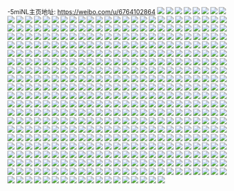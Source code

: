 -5miNL主页地址: https://weibo.com/u/6764102864 
![](https://wx4.sinaimg.cn/mw2000/007nLu9igy1h8wmfzbmwuj30u0141tgh.jpg) 
![](https://wx4.sinaimg.cn/mw2000/007nLu9igy1h8wmfxpsb7j30u0140qbe.jpg) 
![](https://wx4.sinaimg.cn/mw2000/007nLu9igy1h8wm8ihagsj30u0140qct.jpg) 
![](https://wx4.sinaimg.cn/mw2000/007nLu9igy1h8wmfw713oj30tw13wn5y.jpg) 
![](https://wx4.sinaimg.cn/mw2000/007nLu9igy1h8wmg2hiefj30u014043d.jpg) 
![](https://wx4.sinaimg.cn/mw2000/007nLu9igy1h8wm8fbtk9j30u01407en.jpg) 
![](https://wx4.sinaimg.cn/mw2000/007nLu9igy1h8wm8gy0rkj30u0140qbx.jpg) 
![](https://wx4.sinaimg.cn/mw2000/007nLu9igy1h8wmi0mrwwj30tw13uahc.jpg) 
![](https://wx4.sinaimg.cn/mw2000/007nLu9igy1h8mdhoot1nj31uh2gm1ky.jpg) 
![](https://wx4.sinaimg.cn/mw2000/007nLu9igy1h8mdhubzljj31o828bqv5.jpg) 
![](https://wx4.sinaimg.cn/mw2000/007nLu9igy1h8mdhpuqttj317q1mbwyh.jpg) 
![](https://wx4.sinaimg.cn/mw2000/007nLu9igy1h8mdhs7canj31nj27fqv5.jpg) 
![](https://wx4.sinaimg.cn/mw2000/007nLu9igy1h8mdhvpjwdj319f1ol1i7.jpg) 
![](https://wx4.sinaimg.cn/mw2000/007nLu9igy1h8mdhpbtbtj31qf2b81kx.jpg) 
![](https://wx4.sinaimg.cn/mw2000/007nLu9igy1h8ffi60oovj31sc2dshdt.jpg) 
![](https://wx4.sinaimg.cn/mw2000/007nLu9igy1h8ffi7k5hij31sc2dsb29.jpg) 
![](https://wx4.sinaimg.cn/mw2000/007nLu9igy1h8ffi9culcj31sc2dshdt.jpg) 
![](https://wx4.sinaimg.cn/mw2000/007nLu9igy1h8ffiasgf6j31sc2dsb29.jpg) 
![](https://wx4.sinaimg.cn/mw2000/007nLu9igy1h8dv3sfhhej30k00zk7ag.jpg) 
![](https://wx4.sinaimg.cn/mw2000/007nLu9igy1h87bytdms2j30u0140wjv.jpg) 
![](https://wx4.sinaimg.cn/mw2000/007nLu9igy1h87byujdpnj30u0140wjr.jpg) 
![](https://wx4.sinaimg.cn/mw2000/007nLu9igy1h87byqsy93j30u0140q7q.jpg) 
![](https://wx4.sinaimg.cn/mw2000/007nLu9igy1h87byxo3r2j30u0140q7v.jpg) 
![](https://wx4.sinaimg.cn/mw2000/007nLu9igy1h82fz6mb3aj30u00x4469.jpg) 
![](https://wx4.sinaimg.cn/mw2000/007nLu9igy1h82fz409mzj30u01400z7.jpg) 
![](https://wx4.sinaimg.cn/mw2000/007nLu9igy1h82fz2anz2j30u01sxtds.jpg) 
![](https://wx4.sinaimg.cn/mw2000/007nLu9igy1h7qrgctrwaj30u01sxwjd.jpg) 
![](https://wx4.sinaimg.cn/mw2000/007nLu9igy1h7qrj6bfkyj30u01sxth0.jpg) 
![](https://wx4.sinaimg.cn/mw2000/007nLu9igy1h7hkyi33qoj30u01400wg.jpg) 
![](https://wx4.sinaimg.cn/mw2000/007nLu9igy1h7hkyhgdnfj30u0141n2m.jpg) 
![](https://wx4.sinaimg.cn/mw2000/007nLu9igy1h7hkynpqrzj30u01sx469.jpg) 
![](https://wx4.sinaimg.cn/mw2000/007nLu9igy1h7hkygksasj30u01hdq8f.jpg) 
![](https://wx4.sinaimg.cn/mw2000/007nLu9igy1h753x7b771j327i2y1x6p.jpg) 
![](https://wx4.sinaimg.cn/mw2000/007nLu9igy1h72vo51amfj30u013zgs5.jpg) 
![](https://wx4.sinaimg.cn/mw2000/007nLu9igy1h72vo2alt9j30u013zqc9.jpg) 
![](https://wx4.sinaimg.cn/mw2000/007nLu9igy1h72vo3kf47j30u013z7bz.jpg) 
![](https://wx4.sinaimg.cn/mw2000/007nLu9igy1h72vnj8xruj30u013zqb8.jpg) 
![](https://wx4.sinaimg.cn/mw2000/007nLu9igy1h72vnlx8luj30p60xk0xh.jpg) 
![](https://wx4.sinaimg.cn/mw2000/007nLu9igy1h72vnyf4l7j30u0140ail.jpg) 
![](https://wx4.sinaimg.cn/mw2000/007nLu9igy1h72vo1aimvj30n40utdkl.jpg) 
![](https://wx4.sinaimg.cn/mw2000/007nLu9igy1h70742dbjsj30u013xjyc.jpg) 
![](https://wx4.sinaimg.cn/mw2000/007nLu9igy1h70744jks4j30u01400wv.jpg) 
![](https://wx4.sinaimg.cn/mw2000/007nLu9igy1h7074cue5aj30u0140442.jpg) 
![](https://wx4.sinaimg.cn/mw2000/007nLu9igy1h70752x788j30u0140gmt.jpg) 
![](https://wx4.sinaimg.cn/mw2000/007nLu9igy1h7073xz2pvj30u0140gnj.jpg) 
![](https://wx4.sinaimg.cn/mw2000/007nLu9igy1h6y7j45bpvj30u0141tf7.jpg) 
![](https://wx4.sinaimg.cn/mw2000/007nLu9igy1h6y7jbyb6zj30u0140q48.jpg) 
![](https://wx4.sinaimg.cn/mw2000/007nLu9igy1h6y7jb2tsmj30u0140gmq.jpg) 
![](https://wx4.sinaimg.cn/mw2000/007nLu9igy1h70743fffzj30u0140ti7.jpg) 
![](https://wx4.sinaimg.cn/mw2000/007nLu9igy1h6y6pbceyxj30u013xwmy.jpg) 
![](https://wx4.sinaimg.cn/mw2000/007nLu9igy1h6y6pdwx3tj30u0140tbm.jpg) 
![](https://wx4.sinaimg.cn/mw2000/007nLu9igy1h6y6pf37twj30u0140acb.jpg) 
![](https://wx4.sinaimg.cn/mw2000/007nLu9igy1h6y6pg2879j30u0140wi4.jpg) 
![](https://wx4.sinaimg.cn/mw2000/007nLu9igy1h6y6ozieutj30u01sx48t.jpg) 
![](https://wx4.sinaimg.cn/mw2000/007nLu9igy1h6y6pi4x72j30u0140q98.jpg) 
![](https://wx4.sinaimg.cn/mw2000/007nLu9igy1h6y6ph1spvj30u014075l.jpg) 
![](https://wx4.sinaimg.cn/mw2000/007nLu9igy1h6y6pjvfx2j30k00qogoh.jpg) 
![](https://wx4.sinaimg.cn/mw2000/007nLu9igy1h6vhj0znbfj30u00u0gs0.jpg) 
![](https://wx4.sinaimg.cn/mw2000/007nLu9igy1h6vhjcj54ej30u0140aey.jpg) 
![](https://wx4.sinaimg.cn/mw2000/007nLu9igy1h6em4vn1vdj30u01sxk1c.jpg) 
![](https://wx4.sinaimg.cn/mw2000/007nLu9igy1h6dmqejsbaj30u0141djl.jpg) 
![](https://wx4.sinaimg.cn/mw2000/007nLu9igy1h6dmv351ooj30u01swtcb.jpg) 
![](https://wx4.sinaimg.cn/mw2000/007nLu9igy1h6dmqjfjxfj30of0wkado.jpg) 
![](https://wx4.sinaimg.cn/mw2000/007nLu9igy1h6dmkhkxjqj30u0140tf2.jpg) 
![](https://wx4.sinaimg.cn/mw2000/007nLu9igy1h6dmigo0iaj30u014044v.jpg) 
![](https://wx4.sinaimg.cn/mw2000/007nLu9igy1h6dmifpnnzj30u014043t.jpg) 
![](https://wx4.sinaimg.cn/mw2000/007nLu9igy1h6dmi9zumjj30u00ybwni.jpg) 
![](https://wx4.sinaimg.cn/mw2000/007nLu9igy1h6dmiet3z7j30u014atha.jpg) 
![](https://wx4.sinaimg.cn/mw2000/007nLu9igy1h6dmczv96yj30u0152wmd.jpg) 
![](https://wx4.sinaimg.cn/mw2000/007nLu9igy1h6dmd3g30tj30u014iais.jpg) 
![](https://wx4.sinaimg.cn/mw2000/007nLu9igy1h6dmd6pj83j30u01407dm.jpg) 
![](https://wx4.sinaimg.cn/mw2000/007nLu9igy1h6dmd8gzlwj30u0149q9w.jpg) 
![](https://wx4.sinaimg.cn/mw2000/007nLu9igy1h6dmcyrkfuj30u0140tey.jpg) 
![](https://wx4.sinaimg.cn/mw2000/007nLu9igy1h6dmd1m4qij30u013zdqo.jpg) 
![](https://wx4.sinaimg.cn/mw2000/007nLu9igy1h62rbcleq4j30u01hc47l.jpg) 
![](https://wx4.sinaimg.cn/mw2000/007nLu9igy1h62rbfx90rj30u01gmq78.jpg) 
![](https://wx4.sinaimg.cn/mw2000/007nLu9igy1h62rb2oq7dj30u0140qd7.jpg) 
![](https://wx4.sinaimg.cn/mw2000/007nLu9igy1h62rb0cw3hj30u0140113.jpg) 
![](https://wx4.sinaimg.cn/mw2000/007nLu9igy1h62r0v494kj30u01407h8.jpg) 
![](https://wx4.sinaimg.cn/mw2000/007nLu9igy1h62r0yhuj6j30u0140k3f.jpg) 
![](https://wx4.sinaimg.cn/mw2000/007nLu9igy1h62qyzuridj30u014047g.jpg) 
![](https://wx4.sinaimg.cn/mw2000/007nLu9igy1h62qxmfzttj30u0140wjl.jpg) 
![](https://wx4.sinaimg.cn/mw2000/007nLu9igy1h62qz31wusj30u01404ac.jpg) 
![](https://wx4.sinaimg.cn/mw2000/007nLu9igy1h62q3qd3f9j30u01hch1g.jpg) 
![](https://wx4.sinaimg.cn/mw2000/007nLu9igy1h62pzz9pfhj30u0140wnz.jpg) 
![](https://wx4.sinaimg.cn/mw2000/007nLu9igy1h62q40ejjpj30u01sxal0.jpg) 
![](https://wx4.sinaimg.cn/mw2000/007nLu9igy1h62q05xyxbj30u0140764.jpg) 
![](https://wx4.sinaimg.cn/mw2000/007nLu9igy1h62q03orprj30u01400vd.jpg) 
![](https://wx4.sinaimg.cn/mw2000/007nLu9igy1h57vg0d8ndj30u0140qbl.jpg) 
![](https://wx4.sinaimg.cn/mw2000/007nLu9igy1h57vfxehy9j30u0140452.jpg) 
![](https://wx4.sinaimg.cn/mw2000/007nLu9igy1h57vg167n5j30u014011d.jpg) 
![](https://wx4.sinaimg.cn/mw2000/007nLu9igy1h57vfzducjj30u0140woy.jpg) 
![](https://wx4.sinaimg.cn/mw2000/007nLu9igy1h57vfwoa5xj30u0140wlb.jpg) 
![](https://wx4.sinaimg.cn/mw2000/007nLu9igy1h57vfyee26j30u014049f.jpg) 
![](https://wx4.sinaimg.cn/mw2000/007nLu9igy1h57vgdm6tzj30u0140agn.jpg) 
![](https://wx4.sinaimg.cn/mw2000/007nLu9igy1h51m25e7qzj30u01svk7o.jpg) 
![](https://wx4.sinaimg.cn/mw2000/007nLu9igy1h51m1vy3fej30u01400y7.jpg) 
![](https://wx4.sinaimg.cn/mw2000/007nLu9igy1h51m1yk0mvj30u0140tfg.jpg) 
![](https://wx4.sinaimg.cn/mw2000/007nLu9igy1h51m4hxbxhj30u0140dog.jpg) 
![](https://wx4.sinaimg.cn/mw2000/007nLu9igy1h51m1szqgjj30u013xq9u.jpg) 
![](https://wx4.sinaimg.cn/mw2000/007nLu9igy1h4nutpbsyuj32462ucb2a.jpg) 
![](https://wx4.sinaimg.cn/mw2000/007nLu9igy1h4nu1uw6h6j32272rxkjm.jpg) 
![](https://wx4.sinaimg.cn/mw2000/007nLu9igy1h4nutns8dyj32232qzqv6.jpg) 
![](https://wx4.sinaimg.cn/mw2000/007nLu9igy1h4nutypzoaj326z2winpd.jpg) 
![](https://wx4.sinaimg.cn/mw2000/007nLu9igy1h4nth3ky8zj31sc2dshdv.jpg) 
![](https://wx4.sinaimg.cn/mw2000/007nLu9igy1h4nthezhalj32aw32t4qr.jpg) 
![](https://wx4.sinaimg.cn/mw2000/007nLu9igy1h4nth451xjj318g1nah9r.jpg) 
![](https://wx4.sinaimg.cn/mw2000/007nLu9igy1h4nthn268mj323b2sfhdu.jpg) 
![](https://wx4.sinaimg.cn/mw2000/007nLu9igy1h4nth1lmfpj319f1ok4qp.jpg) 
![](https://wx4.sinaimg.cn/mw2000/007nLu9igy1h4nth6afwwj30zn1hhdxi.jpg) 
![](https://wx4.sinaimg.cn/mw2000/007nLu9igy1h4nth6qfwtj30zo1hik4g.jpg) 
![](https://wx4.sinaimg.cn/mw2000/007nLu9igy1h4ex9rtrxyj30zo1bkne4.jpg) 
![](https://wx4.sinaimg.cn/mw2000/007nLu9igy1h4ex9py1y1j30zo1bk17d.jpg) 
![](https://wx4.sinaimg.cn/mw2000/007nLu9igy1h4ex9skndij31li24pkjl.jpg) 
![](https://wx4.sinaimg.cn/mw2000/007nLu9igy1h4ex9qz8k5j31sc2dsu0x.jpg) 
![](https://wx4.sinaimg.cn/mw2000/007nLu9igy1h4cczhwo3jj30zo256qv5.jpg) 
![](https://wx4.sinaimg.cn/mw2000/007nLu9igy1h4ccziq0xgj30zn25619a.jpg) 
![](https://wx4.sinaimg.cn/mw2000/007nLu9igy1h44f43x869j30u0140dp0.jpg) 
![](https://wx4.sinaimg.cn/mw2000/007nLu9igy1h44f47glsmj30u013sjxb.jpg) 
![](https://wx4.sinaimg.cn/mw2000/007nLu9igy1h44f46gyovj30u0140n36.jpg) 
![](https://wx4.sinaimg.cn/mw2000/007nLu9igy1h44fa676cvj30u013mtfv.jpg) 
![](https://wx4.sinaimg.cn/mw2000/007nLu9igy1h44fa8lhm1j30u013wai9.jpg) 
![](https://wx4.sinaimg.cn/mw2000/007nLu9igy1h44fdhq1jnj30tu13uaez.jpg) 
![](https://wx4.sinaimg.cn/mw2000/007nLu9igy1h434xqgjc8j30u013zn90.jpg) 
![](https://wx4.sinaimg.cn/mw2000/007nLu9igy1h434xpgq27j30u013zaj1.jpg) 
![](https://wx4.sinaimg.cn/mw2000/007nLu9igy1h434xoxah6j30u013ztfq.jpg) 
![](https://wx4.sinaimg.cn/mw2000/007nLu9igy1h4350e4zdbj30u0140gzo.jpg) 
![](https://wx4.sinaimg.cn/mw2000/007nLu9igy1h434xofnuzj30u013zjzt.jpg) 
![](https://wx4.sinaimg.cn/mw2000/007nLu9igy1h434xnbkqcj30u013z7bd.jpg) 
![](https://wx4.sinaimg.cn/mw2000/007nLu9igy1h434xqzk5dj30u013ztj8.jpg) 
![](https://wx4.sinaimg.cn/mw2000/007nLu9igy1h4351vlsctj30u0141124.jpg) 
![](https://wx4.sinaimg.cn/mw2000/007nLu9igy1h4349ll1xqj32c03404qr.jpg) 
![](https://wx4.sinaimg.cn/mw2000/007nLu9igy1h4348pqmy7j30zo256dxa.jpg) 
![](https://wx4.sinaimg.cn/mw2000/007nLu9igy1h3l3347qkmj30u01sx104.jpg) 
![](https://wx4.sinaimg.cn/mw2000/007nLu9igy1h3l339tc03j30u0140n5l.jpg) 
![](https://wx4.sinaimg.cn/mw2000/007nLu9igy1h3l2skhvq4j30u0141wsd.jpg) 
![](https://wx4.sinaimg.cn/mw2000/007nLu9igy1h3l2t531aej30u0140api.jpg) 
![](https://wx4.sinaimg.cn/mw2000/007nLu9igy1h3l2soi4e7j30u0140dph.jpg) 
![](https://wx4.sinaimg.cn/mw2000/007nLu9igy1h3l2sqtak9j30u0140n6k.jpg) 
![](https://wx4.sinaimg.cn/mw2000/007nLu9igy1h3l2sps741j30u013w48b.jpg) 
![](https://wx4.sinaimg.cn/mw2000/007nLu9igy1h3l2slwt28j30u0140wsv.jpg) 
![](https://wx4.sinaimg.cn/mw2000/007nLu9igy1h3l2sumszxj30u0140jzz.jpg) 
![](https://wx4.sinaimg.cn/mw2000/007nLu9igy1h3l2ss6ieoj30u0140tit.jpg) 
![](https://wx4.sinaimg.cn/mw2000/007nLu9igy1h3l2swgzw4j30u0141wnj.jpg) 
![](https://wx4.sinaimg.cn/mw2000/007nLu9igy1h3l2sthucsj30u0140jzv.jpg) 
![](https://wx4.sinaimg.cn/mw2000/007nLu9igy1h3l2smq3irj30u0140tf5.jpg) 
![](https://wx4.sinaimg.cn/mw2000/007nLu9igy1h3l2sxt1dmj30u0140148.jpg) 
![](https://wx4.sinaimg.cn/mw2000/007nLu9igy1h3jhtimm0ij30u0190aj7.jpg) 
![](https://wx4.sinaimg.cn/mw2000/007nLu9igy1h3jhtcq5urj30u0190qbe.jpg) 
![](https://wx4.sinaimg.cn/mw2000/007nLu9igy1h3jhth6l3dj30u0190jzc.jpg) 
![](https://wx4.sinaimg.cn/mw2000/007nLu9igy1h3jhtezt9rj30u019046e.jpg) 
![](https://wx4.sinaimg.cn/mw2000/007nLu9igy1h3jht614a5j30u0190k2e.jpg) 
![](https://wx4.sinaimg.cn/mw2000/007nLu9igy1h3jht7xz0gj30u0190158.jpg) 
![](https://wx4.sinaimg.cn/mw2000/007nLu9igy1h3jhtg5c7wj30u0190gsl.jpg) 
![](https://wx4.sinaimg.cn/mw2000/007nLu9igy1h3jht9q626j30u0190tk7.jpg) 
![](https://wx4.sinaimg.cn/mw2000/007nLu9igy1h3jht48hezj30u0190qaj.jpg) 
![](https://wx4.sinaimg.cn/mw2000/007nLu9igy1h3jhte0xstj30u0190dr3.jpg) 
![](https://wx4.sinaimg.cn/mw2000/007nLu9igy1h3jhtazrjbj30u0190qdw.jpg) 
![](https://wx4.sinaimg.cn/mw2000/007nLu9igy1h3jhtk0sqdj30u01swjxn.jpg) 
![](https://wx4.sinaimg.cn/mw2000/007nLu9igy1h3jhtl4j0mj30u01sx104.jpg) 
![](https://wx4.sinaimg.cn/mw2000/007nLu9igy1h3hhl1bbn8j30u014011d.jpg) 
![](https://wx4.sinaimg.cn/mw2000/007nLu9igy1h3hhkzkfeij30u0140wmh.jpg) 
![](https://wx4.sinaimg.cn/mw2000/007nLu9igy1h3hhl294fbj30u0140dlu.jpg) 
![](https://wx4.sinaimg.cn/mw2000/007nLu9igy1h3hhl393e4j30u01410z0.jpg) 
![](https://wx4.sinaimg.cn/mw2000/007nLu9igy1h3hhkyicmkj30u0140gv5.jpg) 
![](https://wx4.sinaimg.cn/mw2000/007nLu9igy1h3hhkwwcxaj30u0140dof.jpg) 
![](https://wx4.sinaimg.cn/mw2000/007nLu9igy1h3hhkvkpylj30u0140wmk.jpg) 
![](https://wx4.sinaimg.cn/mw2000/007nLu9igy1h3171ru4rzj30u0190n6m.jpg) 
![](https://wx4.sinaimg.cn/mw2000/007nLu9igy1h3172ey1rij30u0190452.jpg) 
![](https://wx4.sinaimg.cn/mw2000/007nLu9igy1h3171y6cyaj30u019043i.jpg) 
![](https://wx4.sinaimg.cn/mw2000/007nLu9igy1h3174b793xj30u014010u.jpg) 
![](https://wx4.sinaimg.cn/mw2000/007nLu9igy1h3173pr323j30u01404bh.jpg) 
![](https://wx4.sinaimg.cn/mw2000/007nLu9igy1h2x6980hc2j31sc2dsb29.jpg) 
![](https://wx4.sinaimg.cn/mw2000/007nLu9igy1h2x696w1tyj31q32asb29.jpg) 
![](https://wx4.sinaimg.cn/mw2000/007nLu9igy1h2x69iwjztj328q2znb2b.jpg) 
![](https://wx4.sinaimg.cn/mw2000/007nLu9igy1h2x69fk5c3j31981osayo.jpg) 
![](https://wx4.sinaimg.cn/mw2000/007nLu9igy1h2x69ge1h7j31td30xx6p.jpg) 
![](https://wx4.sinaimg.cn/mw2000/007nLu9igy1h2x69ljx81j327a2ypu0y.jpg) 
![](https://wx4.sinaimg.cn/mw2000/007nLu9igy1h2x69k8b8jj32a831ox6q.jpg) 
![](https://wx4.sinaimg.cn/mw2000/007nLu9igy1h2x65r2pl8j32ag32x4qr.jpg) 
![](https://wx4.sinaimg.cn/mw2000/007nLu9igy1h2exrue01yj30io0ow0uq.jpg) 
![](https://wx4.sinaimg.cn/mw2000/007nLu9igy1h2e2qhycu5j30u01hdah7.jpg) 
![](https://wx4.sinaimg.cn/mw2000/007nLu9igy1h2e2qjd1r6j30u01haqai.jpg) 
![](https://wx4.sinaimg.cn/mw2000/007nLu9igy1h2e2qksmwxj30u01hdqad.jpg) 
![](https://wx4.sinaimg.cn/mw2000/007nLu9igy1h28x1a6plkj30u014h49g.jpg) 
![](https://wx4.sinaimg.cn/mw2000/007nLu9igy1h28x1beoh0j30u014cn78.jpg) 
![](https://wx4.sinaimg.cn/mw2000/007nLu9igy1h28x5gos26j30u014iwnl.jpg) 
![](https://wx4.sinaimg.cn/mw2000/007nLu9igy1h28x1d616mj30u014gtik.jpg) 
![](https://wx4.sinaimg.cn/mw2000/007nLu9igy1h28x3l9m97j30u00u0glk.jpg) 
![](https://wx4.sinaimg.cn/mw2000/007nLu9igy1h28x175venj30u0140ake.jpg) 
![](https://wx4.sinaimg.cn/mw2000/007nLu9igy1h28x1gbxegj30u0140wou.jpg) 
![](https://wx4.sinaimg.cn/mw2000/007nLu9igy1h28x23ve9yj30u01407dx.jpg) 
![](https://wx4.sinaimg.cn/mw2000/007nLu9igy1h28x21iosyj30u01407e3.jpg) 
![](https://wx4.sinaimg.cn/mw2000/007nLu9igy1h1ylowsgk9j31zl2ns7wi.jpg) 
![](https://wx4.sinaimg.cn/mw2000/007nLu9igy1h1yloz5tg3j322l2rghdu.jpg) 
![](https://wx4.sinaimg.cn/mw2000/007nLu9igy1h1rkmx1ps6j30sk1esng1.jpg) 
![](https://wx4.sinaimg.cn/mw2000/007nLu9igy1h1rkmzf50vj31sc2dsqqw.jpg) 
![](https://wx4.sinaimg.cn/mw2000/007nLu9igy1h1iz846xblj30u0140wky.jpg) 
![](https://wx4.sinaimg.cn/mw2000/007nLu9igy1h1iz7vtfnwj30u0140n27.jpg) 
![](https://wx4.sinaimg.cn/mw2000/007nLu9igy1h1iz8f2x3aj30u0140gr1.jpg) 
![](https://wx4.sinaimg.cn/mw2000/007nLu9igy1h1iz8g6vuyj30u014079y.jpg) 
![](https://wx4.sinaimg.cn/mw2000/007nLu9igy1h1iz8czv5jj30u014078v.jpg) 
![](https://wx4.sinaimg.cn/mw2000/007nLu9igy1h1iz8aq6hpj30u0140tez.jpg) 
![](https://wx4.sinaimg.cn/mw2000/007nLu9igy1h1iz8igu7pj30u0140tf2.jpg) 
![](https://wx4.sinaimg.cn/mw2000/007nLu9igy1h1iz7jwiaej30u0140jyk.jpg) 
![](https://wx4.sinaimg.cn/mw2000/007nLu9igy1h1iz8hgg69j30u01407aq.jpg) 
![](https://wx4.sinaimg.cn/mw2000/007nLu9igy1h1iz7pti4vj30u0140q88.jpg) 
![](https://wx4.sinaimg.cn/mw2000/007nLu9igy1h1inz25bahj32542uub29.jpg) 
![](https://wx4.sinaimg.cn/mw2000/007nLu9igy1h1inz7w5byj30zo25j7wh.jpg) 
![](https://wx4.sinaimg.cn/mw2000/007nLu9igy1h1fa37xgiwj30z71axqhk.jpg) 
![](https://wx4.sinaimg.cn/mw2000/007nLu9igy1h1fa38pza2j31sc2ds7wh.jpg) 
![](https://wx4.sinaimg.cn/mw2000/007nLu9igy1h1fa39befbj31sc2ds4qp.jpg) 
![](https://wx4.sinaimg.cn/mw2000/007nLu9igy1h1fa39uhiaj31kl23gx4p.jpg) 
![](https://wx4.sinaimg.cn/mw2000/007nLu9igy1h14gk4owyuj31vt2fax6p.jpg) 
![](https://wx4.sinaimg.cn/mw2000/007nLu9igy1h14gk750z9j319e1ok1kx.jpg) 
![](https://wx4.sinaimg.cn/mw2000/007nLu9igy1h14gk61tumj30xu1944co.jpg) 
![](https://wx4.sinaimg.cn/mw2000/007nLu9igy1h14gk5jpurj31dc1ts1kx.jpg) 
![](https://wx4.sinaimg.cn/mw2000/007nLu9igy1h14gke2zb6j31oo28wb29.jpg) 
![](https://wx4.sinaimg.cn/mw2000/007nLu9igy1h14gkd08dxj30sg1wf7r2.jpg) 
![](https://wx4.sinaimg.cn/mw2000/007nLu9igy1h14gkc4eytj32ap32h7wi.jpg) 
![](https://wx4.sinaimg.cn/mw2000/007nLu9igy1h14gk13mtlj327s2ye7wi.jpg) 
![](https://wx4.sinaimg.cn/mw2000/007nLu9igy1h14gjygvkbj30zo1regya.jpg) 
![](https://wx4.sinaimg.cn/mw2000/007nLu9igy1h14gjz1bctj30zo1re4ae.jpg) 
![](https://wx4.sinaimg.cn/mw2000/007nLu9igy1h0ty8x3ckkj33402c0hdu.jpg) 
![](https://wx4.sinaimg.cn/mw2000/007nLu9igy1h03zf8ppvbj31sc2dshdt.jpg) 
![](https://wx4.sinaimg.cn/mw2000/007nLu9igy1h03zf9eoetj31sc2ds7wh.jpg) 
![](https://wx4.sinaimg.cn/mw2000/007nLu9igy1h03zf66wudj321n2q7qv5.jpg) 
![](https://wx4.sinaimg.cn/mw2000/007nLu9igy1h03zf5787hj326u2x4x6p.jpg) 
![](https://wx4.sinaimg.cn/mw2000/007nLu9igy1h03zf71vcmj31zr2nokjl.jpg) 
![](https://wx4.sinaimg.cn/mw2000/007nLu9igy1h03zezktktj32c035dkjn.jpg) 
![](https://wx4.sinaimg.cn/mw2000/007nLu9igy1gzyszpv6t4j32c0340qv8.jpg) 
![](https://wx4.sinaimg.cn/mw2000/007nLu9igy1gzyszi35sdj32c0340kjm.jpg) 
![](https://wx4.sinaimg.cn/mw2000/007nLu9igy1gzyszyxc64j32c03404qq.jpg) 
![](https://wx4.sinaimg.cn/mw2000/007nLu9igy1gznimkjjuqj323m2suhdu.jpg) 
![](https://wx4.sinaimg.cn/mw2000/007nLu9igy1gznimmtu1cj328t2zrx6q.jpg) 
![](https://wx4.sinaimg.cn/mw2000/007nLu9igy1gznimo0ywcj324t2ufx6q.jpg) 
![](https://wx4.sinaimg.cn/mw2000/007nLu9igy1gznin4281yj317k1m2kfu.jpg) 
![](https://wx4.sinaimg.cn/mw2000/007nLu9igy1gznimh8emmj32c03404qq.jpg) 
![](https://wx4.sinaimg.cn/mw2000/007nLu9igy1gznimoq6jkj319f1okx2x.jpg) 
![](https://wx4.sinaimg.cn/mw2000/007nLu9igy1gznimlshvcj320y2p9npe.jpg) 
![](https://wx4.sinaimg.cn/mw2000/007nLu9igy1gzninrj46mj30u614w7ev.jpg) 
![](https://wx4.sinaimg.cn/mw2000/007nLu9igy1gznimjlg5xj31ep2i4npd.jpg) 
![](https://wx4.sinaimg.cn/mw2000/007nLu9igy1gznimg6nnyj324f2upkjl.jpg) 
![](https://wx4.sinaimg.cn/mw2000/007nLu9igy1gznim9h8irj32c0340b2c.jpg) 
![](https://wx4.sinaimg.cn/mw2000/007nLu9igy1gz70ry8vkjj31ho1zkx6b.jpg) 
![](https://wx4.sinaimg.cn/mw2000/007nLu9igy1gz70s28hg5j30x90ysdlc.jpg) 
![](https://wx4.sinaimg.cn/mw2000/007nLu9igy1gz70s4phjaj30w01bvh12.jpg) 
![](https://wx4.sinaimg.cn/mw2000/007nLu9igy1gz70rv0zc4j30w01kwh9f.jpg) 
![](https://wx4.sinaimg.cn/mw2000/007nLu9igy1gz70s3hgn0j30xt174k84.jpg) 
![](https://wx4.sinaimg.cn/mw2000/007nLu9igy1gz70rqnehoj316o1kw4kw.jpg) 
![](https://wx4.sinaimg.cn/mw2000/007nLu9igy1gz70rse2s0j30u0140njt.jpg) 
![](https://wx4.sinaimg.cn/mw2000/007nLu9igy1gyyg6yplpnj313l1f0qv5.jpg) 
![](https://wx4.sinaimg.cn/mw2000/007nLu9igy1gyyg73l48cj31kw2dc7wi.jpg) 
![](https://wx4.sinaimg.cn/mw2000/007nLu9igy1gyyg7qgpi6j30w01bzwtw.jpg) 
![](https://wx4.sinaimg.cn/mw2000/007nLu9igy1gyyg80r9a5j32c03404qp.jpg) 
![](https://wx4.sinaimg.cn/mw2000/007nLu9igy1gyyg7d1978j31k02c04qq.jpg) 
![](https://wx4.sinaimg.cn/mw2000/007nLu9igy1gyyg7apjqcj31kw2dc7wi.jpg) 
![](https://wx4.sinaimg.cn/mw2000/007nLu9igy1gyyg7glt76j31kw2dc4qq.jpg) 
![](https://wx4.sinaimg.cn/mw2000/007nLu9igy1gyyg7wq714j31kw2dcx6q.jpg) 
![](https://wx4.sinaimg.cn/mw2000/007nLu9igy1gyyg7892tmj31fn25h4qq.jpg) 
![](https://wx4.sinaimg.cn/mw2000/007nLu9igy1gyyg86vu5vj32c034018p.jpg) 
![](https://wx4.sinaimg.cn/mw2000/007nLu9igy1gyyg70pfxnj31kw2dd1ky.jpg) 
![](https://wx4.sinaimg.cn/mw2000/007nLu9igy1gyyg859qxqj314s1p7kiz.jpg) 
![](https://wx4.sinaimg.cn/mw2000/007nLu9igy1gyyg7ye6imj30pu0ygn99.jpg) 
![](https://wx4.sinaimg.cn/mw2000/007nLu9igy1gytokbfrt7j316o1kwe5k.jpg) 
![](https://wx4.sinaimg.cn/mw2000/007nLu9igy1gytok9xch5j31141di7pt.jpg) 
![](https://wx4.sinaimg.cn/mw2000/007nLu9igy1gytokfxq8qj315e1j71kx.jpg) 
![](https://wx4.sinaimg.cn/mw2000/007nLu9igy1gytokd02mmj31471hm4qp.jpg) 
![](https://wx4.sinaimg.cn/mw2000/007nLu9igy1gyonauz5erj316o1kw7wh.jpg) 
![](https://wx4.sinaimg.cn/mw2000/007nLu9igy1gyonawwi75j311a1dqnl4.jpg) 
![](https://wx4.sinaimg.cn/mw2000/007nLu9igy1gyonb09t7wj30sg2674qp.jpg) 
![](https://wx4.sinaimg.cn/mw2000/007nLu9igy1gyonb18jjaj316o1kwh7r.jpg) 
![](https://wx4.sinaimg.cn/mw2000/007nLu9igy1gyonb39nzyj30sg23u1kx.jpg) 
![](https://wx4.sinaimg.cn/mw2000/007nLu9igy1gyonbafh88j32dc35skjn.jpg) 
![](https://wx4.sinaimg.cn/mw2000/007nLu9igy1gyonbdinewj30sg16o151.jpg) 
![](https://wx4.sinaimg.cn/mw2000/007nLu9igy1gymutmi5uij31281ey4qp.jpg) 
![](https://wx4.sinaimg.cn/mw2000/007nLu9igy1gymutqi09yj311c1dsquf.jpg) 
![](https://wx4.sinaimg.cn/mw2000/007nLu9igy1gymutroi6jj314z1intvp.jpg) 
![](https://wx4.sinaimg.cn/mw2000/007nLu9igy1gymutwibjwj31351g71kx.jpg) 
![](https://wx4.sinaimg.cn/mw2000/007nLu9igy1gy6phihiy3j326k26k4qp.jpg) 
![](https://wx4.sinaimg.cn/mw2000/007nLu9igy1gy6phjmivhj30sp13dtp5.jpg) 
![](https://wx4.sinaimg.cn/mw2000/007nLu9igy1gy6phhkapzj316o1kwb29.jpg) 
![](https://wx4.sinaimg.cn/mw2000/007nLu9igy1gy6phkoicwj316g1kw7wh.jpg) 
![](https://wx4.sinaimg.cn/mw2000/007nLu9igy1gy6phn5umdj31kv1kv4qp.jpg) 
![](https://wx4.sinaimg.cn/mw2000/007nLu9igy1gy6phnvuzhj31511j34is.jpg) 
![](https://wx4.sinaimg.cn/mw2000/007nLu9igy1gy6phr9xpdj31xs2l27wj.jpg) 
![](https://wx4.sinaimg.cn/mw2000/007nLu9igy1gy6phsoudrj326k26k7wh.jpg) 
![](https://wx4.sinaimg.cn/mw2000/007nLu9igy1gxq5lezuszj30st1f7wyt.jpg) 
![](https://wx4.sinaimg.cn/mw2000/007nLu9igy1gxq56oi5dkj32c0340npg.jpg) 
![](https://wx4.sinaimg.cn/mw2000/007nLu9igy1gxq5lgkogdj30vi1k1qsp.jpg) 
![](https://wx4.sinaimg.cn/mw2000/007nLu9igy1gxq5mxb6qqj316o1kwe81.jpg) 
![](https://wx4.sinaimg.cn/mw2000/007nLu9igy1gxq5n2pz1nj312e1f67wh.jpg) 
![](https://wx4.sinaimg.cn/mw2000/007nLu9igy1gxq5n6dzmlj314u1ige81.jpg) 
![](https://wx4.sinaimg.cn/mw2000/007nLu9igy1gxq5n8lq39j32c0340e83.jpg) 
![](https://wx4.sinaimg.cn/mw2000/007nLu9igy1gxq5nbl40dj315y1jxhdt.jpg) 
![](https://wx4.sinaimg.cn/mw2000/007nLu9igy1gxq5ndfmbgj316o1kwkhd.jpg) 
![](https://wx4.sinaimg.cn/mw2000/007nLu9igy1gxq5nhshetj316f1kwb29.jpg) 
![](https://wx4.sinaimg.cn/mw2000/007nLu9igy1gxq5niwvdlj313y1h8nhf.jpg) 
![](https://wx4.sinaimg.cn/mw2000/007nLu9igy1gxmhrqjr8fj32c02c0x6p.jpg) 
![](https://wx4.sinaimg.cn/mw2000/007nLu9igy1gxmhrfp1j7j30yi1pcdw1.jpg) 
![](https://wx4.sinaimg.cn/mw2000/007nLu9igy1gxmhrkdj52j32c01r0hdt.jpg) 
![](https://wx4.sinaimg.cn/mw2000/007nLu9igy1gxmhseoqf4j313k13kgwc.jpg) 
![](https://wx4.sinaimg.cn/mw2000/007nLu9igy1gxch0xkefwj30vz1kw4g4.jpg) 
![](https://wx4.sinaimg.cn/mw2000/007nLu9igy1gxch0zc7z9j31x12k21ky.jpg) 
![](https://wx4.sinaimg.cn/mw2000/007nLu9igy1gxch10xj9lj32am325u0x.jpg) 
![](https://wx4.sinaimg.cn/mw2000/007nLu9igy1gxch12cptaj31vb2hqkjl.jpg) 
![](https://wx4.sinaimg.cn/mw2000/007nLu9igy1gxb4snh95pj32c0340u0x.jpg) 
![](https://wx4.sinaimg.cn/mw2000/007nLu9igy1gxb4sflf3lj31jz2rihdt.jpg) 
![](https://wx4.sinaimg.cn/mw2000/007nLu9igy1gxb4sef3yaj31r0340kjl.jpg) 
![](https://wx4.sinaimg.cn/mw2000/007nLu9igy1gxb4skhxodj32c0340qv5.jpg) 
![](https://wx4.sinaimg.cn/mw2000/007nLu9igy1gxb4shsthtj32c02c0qv5.jpg) 
![](https://wx4.sinaimg.cn/mw2000/007nLu9igy1gxb4sgn94nj32c0340u0x.jpg) 
![](https://wx4.sinaimg.cn/mw2000/007nLu9igy1gxb4slkd91j328t2zre82.jpg) 
![](https://wx4.sinaimg.cn/mw2000/007nLu9igy1gxb4smivehj32c02c0qv5.jpg) 
![](https://wx4.sinaimg.cn/mw2000/007nLu9igy1gxb4sd548cj31q132ae81.jpg) 
![](https://wx4.sinaimg.cn/mw2000/007nLu9igy1gxb4sirbg9j32c02c0npd.jpg) 
![](https://wx4.sinaimg.cn/mw2000/007nLu9igy1gx3bxdzt01j31631kw1kx.jpg) 
![](https://wx4.sinaimg.cn/mw2000/007nLu9igy1gx3bxrvfkhj32c03407wj.jpg) 
![](https://wx4.sinaimg.cn/mw2000/007nLu9igy1gx3bxaa4pqj32c0340hdu.jpg) 
![](https://wx4.sinaimg.cn/mw2000/007nLu9igy1gx3bxl2l0tj32c0340hdu.jpg) 
![](https://wx4.sinaimg.cn/mw2000/007nLu9igy1gx3bxw8uvgj31jv2rbqv5.jpg) 
![](https://wx4.sinaimg.cn/mw2000/007nLu9igy1gx3by3eagjj32c02c0qv5.jpg) 
![](https://wx4.sinaimg.cn/mw2000/007nLu9igy1gx3bw8kopyj31h22mc1kx.jpg) 
![](https://wx4.sinaimg.cn/mw2000/007nLu9igy1gx3bwz1luhj32c03407wi.jpg) 
![](https://wx4.sinaimg.cn/mw2000/007nLu9igy1gx3bwbg98pj31r0340hdt.jpg) 
![](https://wx4.sinaimg.cn/mw2000/007nLu9igy1gx3bwmf3h1j32c02c0qv5.jpg) 
![](https://wx4.sinaimg.cn/mw2000/007nLu9igy1gx3bwqnrxej32c03404qq.jpg) 
![](https://wx4.sinaimg.cn/mw2000/007nLu9igy1gx3bwty6clj328y2zyqv5.jpg) 
![](https://wx4.sinaimg.cn/mw2000/007nLu9igy1gx3bwekfe3j32c02c0npd.jpg) 
![](https://wx4.sinaimg.cn/mw2000/007nLu9igy1gx3bwirbrwj32c0340npd.jpg) 
![](https://wx4.sinaimg.cn/mw2000/007nLu9igy1gx3bx3b4gij32c0340u0x.jpg) 
![](https://wx4.sinaimg.cn/mw2000/007nLu9igy1gx3bxz6zdpj32c0340u0x.jpg) 
![](https://wx4.sinaimg.cn/mw2000/007nLu9igy1gx3bx5giwzj326j26jb29.jpg) 
![](https://wx4.sinaimg.cn/mw2000/007nLu9igy1gwp8z6i5psj32c0340u0x.jpg) 
![](https://wx4.sinaimg.cn/mw2000/007nLu9igy1gwp8yz7wr2j31r03407wh.jpg) 
![](https://wx4.sinaimg.cn/mw2000/007nLu9igy1gwp8z8ksucj32c0340e81.jpg) 
![](https://wx4.sinaimg.cn/mw2000/007nLu9igy1gwp8zamp3nj31km2smnpd.jpg) 
![](https://wx4.sinaimg.cn/mw2000/007nLu9igy1gwp8zekpo2j32a931ob2a.jpg) 
![](https://wx4.sinaimg.cn/mw2000/007nLu9igy1gwp8yvp4jaj32c0340e82.jpg) 
![](https://wx4.sinaimg.cn/mw2000/007nLu9igy1gwp8yxe2sdj32712xd4qq.jpg) 
![](https://wx4.sinaimg.cn/mw2000/007nLu9igy1gwp8ziqzklj32b332shdu.jpg) 
![](https://wx4.sinaimg.cn/mw2000/007nLu9igy1gwp8z3f89kj32c0340npe.jpg) 
![](https://wx4.sinaimg.cn/mw2000/007nLu9igy1gwp8yqy7wij32c03404qq.jpg) 
![](https://wx4.sinaimg.cn/mw2000/007nLu9igy1gwp8zcomgej31jz1jz4lk.jpg) 
![](https://wx4.sinaimg.cn/mw2000/007nLu9igy1gwp8ysttjpj320t2p3u0x.jpg) 
![](https://wx4.sinaimg.cn/mw2000/007nLu9igy1gwp8zgg3yzj32622w37wi.jpg) 
![](https://wx4.sinaimg.cn/mw2000/007nLu9igy1gwp8zli4etj322u2rshdu.jpg) 
![](https://wx4.sinaimg.cn/mw2000/007nLu9igy1gwp8zncxaij32c03404qq.jpg) 
![](https://wx4.sinaimg.cn/mw2000/007nLu9igy1gwp8zscuv1j30sg2gh1jh.jpg) 
![](https://wx4.sinaimg.cn/mw2000/007nLu9igy1gwp8zq0jjfj31pu31x7wh.jpg) 
![](https://wx4.sinaimg.cn/mw2000/007nLu9igy1gwp8zopi33j32c0340hdt.jpg) 
![](https://wx4.sinaimg.cn/mw2000/007nLu9igy1gwmn4qupo0j328i2zeb2a.jpg) 
![](https://wx4.sinaimg.cn/mw2000/007nLu9igy1gwmn4u93w0j31sg2dshdt.jpg) 
![](https://wx4.sinaimg.cn/mw2000/007nLu9igy1gwmn4or8dvj32482tnkjl.jpg) 
![](https://wx4.sinaimg.cn/mw2000/007nLu9igy1gwmn4wzchyj329930chdu.jpg) 
![](https://wx4.sinaimg.cn/mw2000/007nLu9igy1gwmn4z1uzkj32c0340x6p.jpg) 
![](https://wx4.sinaimg.cn/mw2000/007nLu9igy1gwmn50x231j3294306hdu.jpg) 
![](https://wx4.sinaimg.cn/mw2000/007nLu9igy1gwmn5beqqfj32c0340b2a.jpg) 
![](https://wx4.sinaimg.cn/mw2000/007nLu9igy1gwmn5dihaaj32c02c0qv5.jpg) 
![](https://wx4.sinaimg.cn/mw2000/007nLu9igy1gwmn5f625hj327c2xshdt.jpg) 
![](https://wx4.sinaimg.cn/mw2000/007nLu9igy1gwmn5lf5v2j32c03401ky.jpg) 
![](https://wx4.sinaimg.cn/mw2000/007nLu9igy1gwmn5h5sysj32c02c07wi.jpg) 
![](https://wx4.sinaimg.cn/mw2000/007nLu9igy1gwmn5jmjmsj316o1kwnm2.jpg) 
![](https://wx4.sinaimg.cn/mw2000/007nLu9igy1h13hf4lo81j316o1kw1kx.jpg) 
![](https://wx4.sinaimg.cn/mw2000/007nLu9igy1h13hf3hlyij31541itkhl.jpg) 
![](https://wx4.sinaimg.cn/mw2000/007nLu9igy1h13hf2x7mlj316o1kw4qp.jpg) 
![](https://wx4.sinaimg.cn/mw2000/007nLu9igy1h13hf2927pj316m1kw4qp.jpg) 
![](https://wx4.sinaimg.cn/mw2000/007nLu9igy1h13hf6aoegj316o1kw7wh.jpg) 
![](https://wx4.sinaimg.cn/mw2000/007nLu9igy1h13hf6sm6gj314l1i4ax8.jpg) 
![](https://wx4.sinaimg.cn/mw2000/007nLu9igy1gwjprd8enwj31yt2mftxk.jpg) 
![](https://wx4.sinaimg.cn/mw2000/007nLu9igy1gwjprn465uj31sf1sfqsk.jpg) 
![](https://wx4.sinaimg.cn/mw2000/007nLu9igy1gwjprhcttej32c0340kjl.jpg) 
![](https://wx4.sinaimg.cn/mw2000/007nLu9igy1gwjprratu0j321f21f7wh.jpg) 
![](https://wx4.sinaimg.cn/mw2000/007nLu9igy1gwjprpa7wuj32c02c04qq.jpg) 
![](https://wx4.sinaimg.cn/mw2000/007nLu9igy1gwjpr1yvyrj32c0340e83.jpg) 
![](https://wx4.sinaimg.cn/mw2000/007nLu9igy1gwjpqxeauaj31t21t2tmu.jpg) 
![](https://wx4.sinaimg.cn/mw2000/007nLu9igy1gwjpqyzz17j32c02c0b29.jpg) 
![](https://wx4.sinaimg.cn/mw2000/007nLu9igy1gwjpqwo73vj31qa32qkjl.jpg) 
![](https://wx4.sinaimg.cn/mw2000/007nLu9igy1gwjpr4cxnwj328q2zm1ky.jpg) 
![](https://wx4.sinaimg.cn/mw2000/007nLu9igy1gwjpr7v04jj32b632xe81.jpg) 
![](https://wx4.sinaimg.cn/mw2000/007nLu9igy1gwjps527yej32c0340x6p.jpg) 
![](https://wx4.sinaimg.cn/mw2000/007nLu9igy1gwjprap2kzj32c02c0hdt.jpg) 
![](https://wx4.sinaimg.cn/mw2000/007nLu9igy1gwjprbodv6j30qz1bytgf.jpg) 
![](https://wx4.sinaimg.cn/mw2000/007nLu9igy1gwjprjfzpdj320u2p81ky.jpg) 
![](https://wx4.sinaimg.cn/mw2000/007nLu9igy1gwjprlmuj7j327x27x1kx.jpg) 
![](https://wx4.sinaimg.cn/mw2000/007nLu9igy1gwjprtqbbgj30um1igqir.jpg) 
![](https://wx4.sinaimg.cn/mw2000/007nLu9igy1gwjpr6a5e0j32c0340qv5.jpg) 
![](https://wx4.sinaimg.cn/mw2000/007nLu9igy1gwdb4uy6y9j32c02c0kjl.jpg) 
![](https://wx4.sinaimg.cn/mw2000/007nLu9igy1gwdb4wjjzgj32c02c01ky.jpg) 
![](https://wx4.sinaimg.cn/mw2000/007nLu9igy1gwdb5j05joj32c0340b2a.jpg) 
![](https://wx4.sinaimg.cn/mw2000/007nLu9igy1gwdb5kj85mj32c0340e82.jpg) 
![](https://wx4.sinaimg.cn/mw2000/007nLu9igy1gwdb5laawsj315q1jm49w.jpg) 
![](https://wx4.sinaimg.cn/mw2000/007nLu9igy1gwdb5mpx4sj329w3174qq.jpg) 
![](https://wx4.sinaimg.cn/mw2000/007nLu9igy1gwdb5o4mv6j30jz0qmgqa.jpg) 
![](https://wx4.sinaimg.cn/mw2000/007nLu9igy1gwdb5nokxbj323h23h4qp.jpg) 
![](https://wx4.sinaimg.cn/mw2000/007nLu9igy1gwdb5p8430j32c02c0hdt.jpg) 
![](https://wx4.sinaimg.cn/mw2000/007nLu9igy1gwdb5r1pdmj31u52i4tqm.jpg) 
![](https://wx4.sinaimg.cn/mw2000/007nLu9igy1gwdb5qero7j31v72hle81.jpg) 
![](https://wx4.sinaimg.cn/mw2000/007nLu9igy1gwa095rx99j30t21fndxl.jpg) 
![](https://wx4.sinaimg.cn/mw2000/007nLu9igy1gwa097ub9dj32c0340kjm.jpg) 
![](https://wx4.sinaimg.cn/mw2000/007nLu9igy1gwa099e49jj327p2y9npd.jpg) 
![](https://wx4.sinaimg.cn/mw2000/007nLu9igy1gwa09b7vo3j32c02c0hdt.jpg) 
![](https://wx4.sinaimg.cn/mw2000/007nLu9igy1gwa09dxebxj32c03407wi.jpg) 
![](https://wx4.sinaimg.cn/mw2000/007nLu9igy1gwa09m05ydj31qb32sqv6.jpg) 
![](https://wx4.sinaimg.cn/mw2000/007nLu9igy1gwa094wylyj32c0340u0x.jpg) 
![](https://wx4.sinaimg.cn/mw2000/007nLu9igy1gwa09hgtylj32822yrb2a.jpg) 
![](https://wx4.sinaimg.cn/mw2000/007nLu9igy1gwa09fitppj328q2zmx6p.jpg) 
![](https://wx4.sinaimg.cn/mw2000/007nLu9igy1gwa09rnvi1j32c03404qr.jpg) 
![](https://wx4.sinaimg.cn/mw2000/007nLu9igy1gwa09jw54zj32c0340kjn.jpg) 
![](https://wx4.sinaimg.cn/mw2000/007nLu9igy1gwa09osvqvj32ar32c4qr.jpg) 
![](https://wx4.sinaimg.cn/mw2000/007nLu9igy1gw6jcdszoyj31351g7qjc.jpg) 
![](https://wx4.sinaimg.cn/mw2000/007nLu9igy1gw6izx6axjj32c03401kx.jpg) 
![](https://wx4.sinaimg.cn/mw2000/007nLu9igy1gw6j72xr6pj311x1ekk6k.jpg) 
![](https://wx4.sinaimg.cn/mw2000/007nLu9igy1gw6j04g4ezj31a01pcki1.jpg) 
![](https://wx4.sinaimg.cn/mw2000/007nLu9igy1gw6izq9od2j32c0340u0x.jpg) 
![](https://wx4.sinaimg.cn/mw2000/007nLu9igy1gw6kdglh7ij32c03401ky.jpg) 
![](https://wx4.sinaimg.cn/mw2000/007nLu9igy1gw6j12h24tj315j1jeh3r.jpg) 
![](https://wx4.sinaimg.cn/mw2000/007nLu9igy1gw6j0ftfj6j32c0340qv5.jpg) 
![](https://wx4.sinaimg.cn/mw2000/007nLu9igy1gw6j169op9j30zk1bftn7.jpg) 
![](https://wx4.sinaimg.cn/mw2000/007nLu9igy1gw6j0zphgqj31qs1qsb29.jpg) 
![](https://wx4.sinaimg.cn/mw2000/007nLu9igy1gw6j0tnc9mj32c03404qq.jpg) 
![](https://wx4.sinaimg.cn/mw2000/007nLu9igy1gw6kdwytebj316o1kwtzv.jpg) 
![](https://wx4.sinaimg.cn/mw2000/007nLu9igy1gw6kdyzg8kj316o1kwaqp.jpg) 
![](https://wx4.sinaimg.cn/mw2000/007nLu9igy1gw6ke62ck2j31kw2dckjn.jpg) 
![](https://wx4.sinaimg.cn/mw2000/007nLu9igy1gw6ke87w9pj316o1kwwsu.jpg) 
![](https://wx4.sinaimg.cn/mw2000/007nLu9igy1gw6jcaqj3xj316o1kwwys.jpg) 
![](https://wx4.sinaimg.cn/mw2000/007nLu9igy1gw3htw7lw4j32c03404qp.jpg) 
![](https://wx4.sinaimg.cn/mw2000/007nLu9igy1gw3htuoa4oj32c03401l0.jpg) 
![](https://wx4.sinaimg.cn/mw2000/007nLu9igy1gw3htzmkw1j32602w17wi.jpg) 
![](https://wx4.sinaimg.cn/mw2000/007nLu9igy1gw3htqx1ioj32c0340npd.jpg) 
![](https://wx4.sinaimg.cn/mw2000/007nLu9igy1gw3hu2nlhdj32a231f7wi.jpg) 
![](https://wx4.sinaimg.cn/mw2000/007nLu9igy1gw3hu4s8ykj32c0340qv5.jpg) 
![](https://wx4.sinaimg.cn/mw2000/007nLu9igy1gw3hubbyg3j32c0340hdu.jpg) 
![](https://wx4.sinaimg.cn/mw2000/007nLu9igy1gw3huzlaqxj32c03407wi.jpg) 
![](https://wx4.sinaimg.cn/mw2000/007nLu9igy1h12d77jfyvj32c0340kjl.jpg) 
![](https://wx4.sinaimg.cn/mw2000/007nLu9igy1gw3huquz05j32c03407wi.jpg) 
![](https://wx4.sinaimg.cn/mw2000/007nLu9igy1gw3husx44jj323g23ge81.jpg) 
![](https://wx4.sinaimg.cn/mw2000/007nLu9igy1gw3hufqajoj32c0340u0y.jpg) 
![](https://wx4.sinaimg.cn/mw2000/007nLu9igy1gw3hv8nm5tj32c02c0qv5.jpg) 
![](https://wx4.sinaimg.cn/mw2000/007nLu9igy1gw3hv5zfn3j32c03407wi.jpg) 
![](https://wx4.sinaimg.cn/mw2000/007nLu9igy1gw3hvf4k2oj32c03407wi.jpg) 
![](https://wx4.sinaimg.cn/mw2000/007nLu9igy1gvsug5gc3wj32c02c01kx.jpg) 
![](https://wx4.sinaimg.cn/mw2000/007nLu9igy1gvsug8hz9zj32c0340qv5.jpg) 
![](https://wx4.sinaimg.cn/mw2000/007nLu9igy1gvsugazxcgj32c0340x6p.jpg) 
![](https://wx4.sinaimg.cn/mw2000/007nLu9igy1gvsuggnvaaj329t3131ky.jpg) 
![](https://wx4.sinaimg.cn/mw2000/007nLu9igy1gvsugj77lcj32c02c0hdt.jpg) 
![](https://wx4.sinaimg.cn/mw2000/007nLu9igy1gvsugkevpdj31j22px4kn.jpg) 
![](https://wx4.sinaimg.cn/mw2000/007nLu9igy1gvsugd612lj32c0340x6p.jpg) 
![](https://wx4.sinaimg.cn/mw2000/007nLu9igy1gvsugmiw04j329b30fu0x.jpg) 
![](https://wx4.sinaimg.cn/mw2000/007nLu9igy1gvsugep8voj32c02c0b29.jpg) 
![](https://wx4.sinaimg.cn/mw2000/007nLu9igy1gvsug3c7kpj32c03404qq.jpg) 
![](https://wx4.sinaimg.cn/mw2000/007nLu9igy1gvqlx154pvj616o1kwkjl02.jpg) 
![](https://wx4.sinaimg.cn/mw2000/007nLu9igy1gvqlxc7aprj61lf24lhdt02.jpg) 
![](https://wx4.sinaimg.cn/mw2000/007nLu9igy1gvqlwycw3rj60xt192qp902.jpg) 
![](https://wx4.sinaimg.cn/mw2000/007nLu9igy1gvqlwpldq7j610s1d24qp02.jpg) 
![](https://wx4.sinaimg.cn/mw2000/007nLu9igy1gvqlwfxnsvj62c0340qv602.jpg) 
![](https://wx4.sinaimg.cn/mw2000/007nLu9igy1gvqlwk9omcj614m1i6b2902.jpg) 
![](https://wx4.sinaimg.cn/mw2000/007nLu9igy1gvqlwublpuj611a1dp7wh02.jpg) 
![](https://wx4.sinaimg.cn/mw2000/007nLu9igy1gvqlxfnii4j614s1ieapd02.jpg) 
![](https://wx4.sinaimg.cn/mw2000/007nLu9igy1gvqlwx098yj60zw1bw4qp02.jpg) 
![](https://wx4.sinaimg.cn/mw2000/007nLu9igy1gvqlu42yu5j629l30t1ky02.jpg) 
![](https://wx4.sinaimg.cn/mw2000/007nLu9igy1gvqltx6be2j62c03404qr02.jpg) 
![](https://wx4.sinaimg.cn/mw2000/007nLu9igy1gvqltv0tyyj62c0340u0x02.jpg) 
![](https://wx4.sinaimg.cn/mw2000/007nLu9igy1gvqlu4k641j60y719ltkk02.jpg) 
![](https://wx4.sinaimg.cn/mw2000/007nLu9igy1gvqlu2jqu1j620j2opqv502.jpg) 
![](https://wx4.sinaimg.cn/mw2000/007nLu9igy1gvqlu5s1wfj60ye19v13p02.jpg) 
![](https://wx4.sinaimg.cn/mw2000/007nLu9igy1gvqltzp14sj61wh2jbh6802.jpg) 
![](https://wx4.sinaimg.cn/mw2000/007nLu9igy1gvqlu56g06j60yt1afwr202.jpg) 
![](https://wx4.sinaimg.cn/mw2000/007nLu9igy1gvqlu0sw78j62c02c0npd02.jpg) 
![](https://wx4.sinaimg.cn/mw2000/007nLu9igy1gvqlu80fmhj616o1kw1kx02.jpg) 
![](https://wx4.sinaimg.cn/mw2000/007nLu9igy1gvqltyw0n7j62582uy4nu02.jpg) 
![](https://wx4.sinaimg.cn/mw2000/007nLu9igy1gvqluad2uhj61621k21kx02.jpg) 
![](https://wx4.sinaimg.cn/mw2000/007nLu9igy1gvgbd9jfi7j62c02c04qq02.jpg) 
![](https://wx4.sinaimg.cn/mw2000/007nLu9igy1gvgbd554rsj63402c0kjm02.jpg) 
![](https://wx4.sinaimg.cn/mw2000/007nLu9igy1gvgbcsvcnwj62c0340kjl02.jpg) 
![](https://wx4.sinaimg.cn/mw2000/007nLu9igy1gvgbcywefhj62c02c01ky02.jpg) 
![](https://wx4.sinaimg.cn/mw2000/007nLu9igy1gvgbcrbdqaj62c03404qq02.jpg) 
![](https://wx4.sinaimg.cn/mw2000/007nLu9igy1gvgbcv38foj61ho1honho02.jpg) 
![](https://wx4.sinaimg.cn/mw2000/007nLu9igy1gvgbcou74aj62c0340e8202.jpg) 
![](https://wx4.sinaimg.cn/mw2000/007nLu9igy1gvgbcwkqa3j62c0340x6p02.jpg) 
![](https://wx4.sinaimg.cn/mw2000/007nLu9igy1gvgbd6gf3oj62c03401ky02.jpg) 
![](https://wx4.sinaimg.cn/mw2000/007nLu9igy1gvbpz6sclqj61591j0kf602.jpg) 
![](https://wx4.sinaimg.cn/mw2000/007nLu9igy1gvbpzvgai3j62c02c0npd02.jpg) 
![](https://wx4.sinaimg.cn/mw2000/007nLu9igy1gvbpz1dmetj616o1kw1ft02.jpg) 
![](https://wx4.sinaimg.cn/mw2000/007nLu9igy1gvbpzyqqdfj62c03407wi02.jpg) 
![](https://wx4.sinaimg.cn/mw2000/007nLu9igy1gvbpz9g0cuj60u4146ws602.jpg) 
![](https://wx4.sinaimg.cn/mw2000/007nLu9igy1gvbq02gmhtj62c0340kjm02.jpg) 
![](https://wx4.sinaimg.cn/mw2000/007nLu9igy1gvbq06ykywj62c0340npe02.jpg) 
![](https://wx4.sinaimg.cn/mw2000/007nLu9igy1gvbpyvrev7j61ii20oaq902.jpg) 
![](https://wx4.sinaimg.cn/mw2000/007nLu9igy1gvbq09k0cdj629u29unpd02.jpg) 
![](https://wx4.sinaimg.cn/mw2000/007nLu9igy1gvbq0ce1nej60yi1a0ako02.jpg) 
![](https://wx4.sinaimg.cn/mw2000/007nLu9igy1gvbq0bhf5cj61pu2agtwi02.jpg) 
![](https://wx4.sinaimg.cn/mw2000/007nLu9igy1gvbq0gtrn2j62c0340npe02.jpg) 
![](https://wx4.sinaimg.cn/mw2000/007nLu9igy1gv899cdfzgj62c0340hdt02.jpg) 
![](https://wx4.sinaimg.cn/mw2000/007nLu9igy1gv899d395qj60nq0nqwlr02.jpg) 
![](https://wx4.sinaimg.cn/mw2000/007nLu9igy1gv899nmep4j62c0340b2902.jpg) 
![](https://wx4.sinaimg.cn/mw2000/007nLu9igy1gv899ftly1j62c0340kjl02.jpg) 
![](https://wx4.sinaimg.cn/mw2000/007nLu9igy1gv89aqonz9j616o1kw4qp02.jpg) 
![](https://wx4.sinaimg.cn/mw2000/007nLu9igy1gv899lbq48j62802yoqv502.jpg) 
![](https://wx4.sinaimg.cn/mw2000/007nLu9igy1gv898zyi1gj616o1kwx1502.jpg) 
![](https://wx4.sinaimg.cn/mw2000/007nLu9igy1gv899izeucj62c03404qq02.jpg) 
